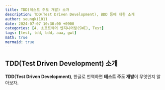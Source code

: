 ```yaml
---
title: TDD(테스트 주도 개발) 소개
description: TDD(Test Driven Development), BDD 등에 대한 소개
author: seungki1011
date: 2024-07-07 10:30:00 +0900
categories: [4. 소프트웨어 엔지니어링(SWE), Test]
tags: [test, tdd, bdd, aaa, gwt]
math: true
mermaid: true
---
```


## TDD(Test Driven Development) 소개

**TDD(Test Driven Development)**, 한글로 번역하면 **테스트 주도 개발**이 무엇인지 알아보자.